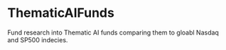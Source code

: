 # ThematicAIFunds

Fund research into Thematic AI funds comparing them to gloabl Nasdaq and SP500 indecies.

